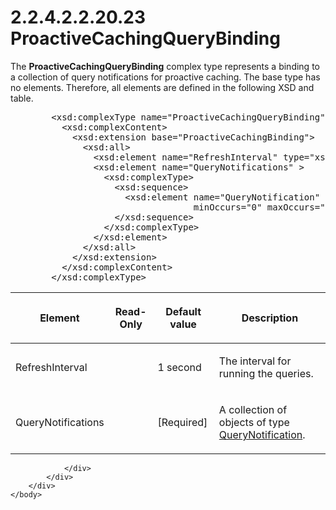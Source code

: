 <html dir="LTR" xmlns:mshelp="http://msdn.microsoft.com/mshelp" xmlns:ddue="http://ddue.schemas.microsoft.com/authoring/2003/5" xmlns:xlink="http://www.w3.org/1999/xlink" xmlns:tool="http://www.microsoft.com/tooltip">
    <head>
        <meta http-equiv="Content-Type" content="text/html; CHARSET=utf-8"></meta>
        <meta name="save" content="history"></meta>
        <title>2.2.4.2.2.20.23 ProactiveCachingQueryBinding</title>
        <xml>
            <mshelp:toctitle title="2.2.4.2.2.20.23 ProactiveCachingQueryBinding"></mshelp:toctitle>
            <mshelp:rltitle title="[MS-SSAS]: ProactiveCachingQueryBinding"></mshelp:rltitle>
            <mshelp:keyword index="A" term="a7d238ae-19f4-4c45-81c1-836192bd3865"></mshelp:keyword>
            <mshelp:attr name="DCSext.ContentType" value="open specification"></mshelp:attr>
            <mshelp:attr name="AssetID" value="a7d238ae-19f4-4c45-81c1-836192bd3865"></mshelp:attr>
            <mshelp:attr name="TopicType" value="kbRef"></mshelp:attr>
            <mshelp:attr name="DCSext.Title" value="[MS-SSAS]: ProactiveCachingQueryBinding" />
        </xml>
    </head>
    <body>
        <div id="header">
            <h1 class="heading">2.2.4.2.2.20.23 ProactiveCachingQueryBinding</h1>
        </div>
        <div id="mainSection">
            <div id="mainBody">
                <div id="allHistory" class="saveHistory"></div>
                <div id="sectionSection0" class="section" name="collapseableSection">
                    

<p>The <b>ProactiveCachingQueryBinding</b> complex type
represents a binding to a collection of query notifications for proactive
caching. The base type has no elements. Therefore, all elements are defined in
the following XSD and table.</p>

<dl>
<dd>
<div><pre>   &lt;xsd:complexType name=&quot;ProactiveCachingQueryBinding&quot; &gt;
     &lt;xsd:complexContent&gt;
       &lt;xsd:extension base=&quot;ProactiveCachingBinding&quot;&gt;
         &lt;xsd:all&gt;
           &lt;xsd:element name=&quot;RefreshInterval&quot; type=&quot;xsd:duration&quot; /&gt;
           &lt;xsd:element name=&quot;QueryNotifications&quot; &gt;
             &lt;xsd:complexType&gt;
               &lt;xsd:sequence&gt;
                 &lt;xsd:element name=&quot;QueryNotification&quot;  type=&quot;QueryNotification&quot;
                              minOccurs=&quot;0&quot; maxOccurs=&quot;unbounded&quot;/&gt;
               &lt;/xsd:sequence&gt;
             &lt;/xsd:complexType&gt;
           &lt;/xsd:element&gt;
         &lt;/xsd:all&gt;
       &lt;/xsd:extension&gt;
     &lt;/xsd:complexContent&gt;
   &lt;/xsd:complexType&gt;
</pre></div>
</dd></dl>

<table>
 <thead>
  <tr>
   <th>
   <p>Element</p>
   </th>
   <th>
   <p>Read-Only</p>
   </th>
   <th>
   <p>Default value</p>
   </th>
   <th>
   <p>Description</p>
   </th>
  </tr>
 </thead>
 <tr>
  <td>
  <p>RefreshInterval</p>
  </td>
  <td>
  <p> </p>
  </td>
  <td>
  <p>1 second</p>
  </td>
  <td>
  <p>The interval for running the queries.</p>
  </td>
 </tr>
 <tr>
  <td>
  <p>QueryNotifications</p>
  </td>
  <td>
  <p> </p>
  </td>
  <td>
  <p>[Required]</p>
  </td>
  <td>
  <p>A collection of objects of type <a href="bba526b8-b99e-445b-8a5b-15f98c3ce236.htm">QueryNotification</a>.</p>
  </td>
 </tr>
</table>

<p> </p>


                </div>
            </div>
        </div>
    </body>
</html>